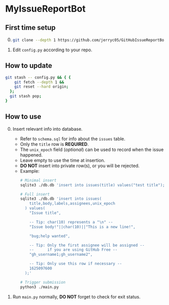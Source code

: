 # MyIssueReportBot

## First time setup

0.  ```sh
    git clone --depth 1 https://github.com/jerryc05/GitHubIssueReportBot.git
    ```

0.  Edit `config.py` according to your repo.

## How to update

```sh
git stash -- config.py && { {
    git fetch --depth 1 &&
    git reset --hard origin;
  };
  git stash pop;
}
```

## How to use

0.  Insert relevant info into database.
    - Refer to `schema.sql` for info about the `issues` table.
    - Only the `title` row is __REQUIRED__.
    - The `unix_epoch` field (_optional_) can be used to record when the issue happened.
    - Leave empty to use the time at insertion.
    - __DO NOT__ insert into private row(s), or you will be rejected.
    - Example:
      ```sh
      # Minimal insert
      sqlite3 ./db.db 'insert into issues(title) values("test title");'

      # Full insert
      sqlite3 ./db.db 'insert into issues(
          title,body,labels,assignees,unix_epoch
        ) values(
          "Issue title",

          -- Tip: char(10) represents a "\n" --
          "Issue body!"||char(10)||"This is a new line!",

          "bug;help wanted",

          -- Tip: Only the first assignee will be assigned --
          --      if you are using GitHub Free --
          "gh_username1;gh_username2",

          -- Tip: Only use this row if necessary --
          1625097600
        );'

      # Trigger submission
      python3 ./main.py
      ```

0.  Run `main.py` normally, __DO NOT__ forget to check for exit status.
